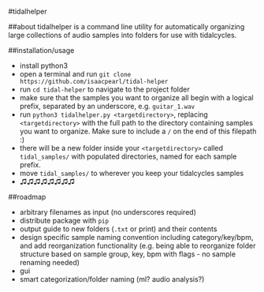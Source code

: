 #tidalhelper

##about
tidalhelper is a command line utility for automatically organizing large collections of audio samples into folders for use with tidalcycles.

##installation/usage
* install python3
* open a terminal and run `git clone https://github.com/isaacpearl/tidal-helper`
* run `cd tidal-helper` to navigate to the project folder
* make sure that the samples you want to organize all begin with a logical prefix, separated by an underscore, e.g. `guitar_1.wav`
* run `python3 tidalhelper.py <targetdirectory>`, replacing `<targetdirectory>` with the full path to the directory containing samples you want to organize. Make sure to include a `/` on the end of this filepath :)
* there will be a new folder inside your `<targetdirectory>` called 
`tidal_samples/` with populated directories, named for each sample prefix.
* move `tidal_samples/` to wherever you keep your tidalcycles samples
* ♫♫♫♫♫♫♫♫

##roadmap
* arbitrary filenames as input (no underscores required)
* distribute package with `pip`
* output guide to new folders (`.txt` or print) and their contents
* design specific sample naming convention including category/key/bpm, and add reorganization functionality (e.g. being able to reorganize folder structure based on sample group, key, bpm with flags - no sample renaming needed)
* gui
* smart categorization/folder naming (ml? audio analysis?)

